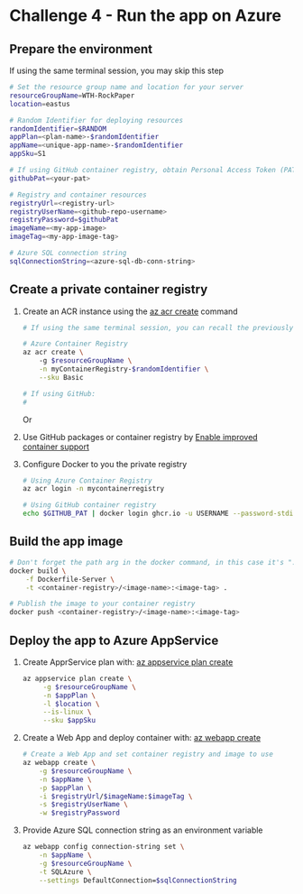 
# Challenge 4 - Run the app on Azure

## Prepare the environment

If using the same terminal session, you may skip this step

```bash
# Set the resource group name and location for your server
resourceGroupName=WTH-RockPaper
location=eastus

# Random Identifier for deploying resources
randomIdentifier=$RANDOM
appPlan=<plan-name>-$randomIdentifier
appName=<unique-app-name>-$randomIdentifier
appSku=S1

# If using GitHub container registry, obtain Personal Access Token (PAT) from GitHub
githubPat=<your-pat>

# Registry and container resources
registryUrl=<registry-url>
registryUserName=<github-repo-username>
registryPassword=$githubPat
imageName=<my-app-image>
imageTag=<my-app-image-tag>

# Azure SQL connection string
sqlConnectionString=<azure-sql-db-conn-string>
```

## Create a private container registry

1. Create an ACR instance using the [az acr create](https://docs.microsoft.com/cli/azure/acr#az-acr-create) command

    ```bash
    # If using the same terminal session, you can recall the previously defined variables $resourceGroupName and $randomIdentifier

    # Azure Container Registry
    az acr create \ 
        -g $resourceGroupName \
        -n myContainerRegistry-$randomIdentifier \
        --sku Basic

    # If using GitHub:
    # 
    ```

    Or

2. Use GitHub packages or container registry by [Enable improved container support](https://docs.github.com/en/packages/guides/enabling-improved-container-support)

3. Configure Docker to you the private registry

   ```bash
   # Using Azure Container Registry
   az acr login -n mycontainerregistry

   # Using GitHub container registry
   echo $GITHUB_PAT | docker login ghcr.io -u USERNAME --password-stdin
   ```

## Build the app image

```bash
# Don't forget the path arg in the docker command, in this case it's "."
docker build \
    -f Dockerfile-Server \
    -t <container-registry>/<image-name>:<image-tag> .

# Publish the image to your container registry
docker push <container-registry>/<image-name>:<image-tag>
```

## Deploy the app to Azure AppService

1. Create ApprService plan with: [az appservice plan create](https://docs.microsoft.com/cli/azure/appservice/plan?view=azure-cli-latest#az_appservice_plan_create)

   ```bash
   az appservice plan create \
        -g $resourceGroupName \
        -n $appPlan \
        -l $location \
        --is-linux \
        --sku $appSku
   ```

2. Create a Web App and deploy container with: [az webapp create](https://docs.microsoft.com/cli/azure/webapp?view=azure-cli-latest#az_webapp_create)

    ```bash
    # Create a Web App and set container registry and image to use
    az webapp create \
        -g $resourceGroupName \
        -n $appName \
        -p $appPlan \
        -i $registryUrl/$imageName:$imageTag \
        -s $registryUserName \
        -w $registryPassword
   ```

3. Provide Azure SQL connection string as an environment variable

    ```bash
    az webapp config connection-string set \
        -n $appName \
        -g $resourceGroupName \
        -t SQLAzure \
        --settings DefaultConnection=$sqlConnectionString
    ```
